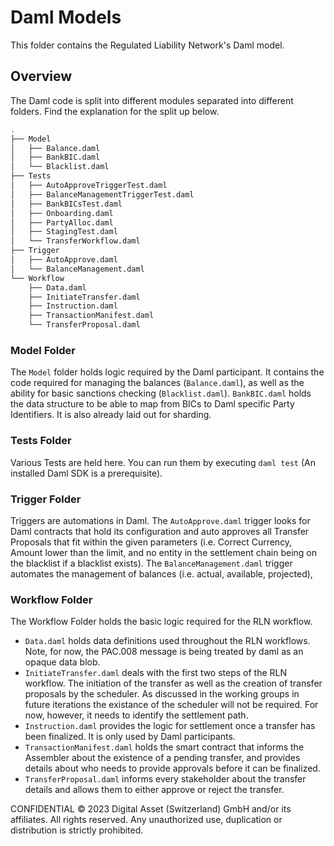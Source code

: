 # Daml Models

This folder contains the Regulated Liability Network's Daml model.

## Overview
The Daml code is split into different modules separated into different folders. Find the explanation for the split up below.
``` sh
.
├── Model
│   ├── Balance.daml
│   ├── BankBIC.daml
│   └── Blacklist.daml
├── Tests
│   ├── AutoApproveTriggerTest.daml
│   ├── BalanceManagementTriggerTest.daml
│   ├── BankBICsTest.daml
│   ├── Onboarding.daml
│   ├── PartyAlloc.daml
│   ├── StagingTest.daml
│   └── TransferWorkflow.daml
├── Trigger
│   ├── AutoApprove.daml
│   └── BalanceManagement.daml
└── Workflow
    ├── Data.daml
    ├── InitiateTransfer.daml
    ├── Instruction.daml
    ├── TransactionManifest.daml
    └── TransferProposal.daml
```
### Model Folder
The `Model` folder holds logic required by the Daml participant.
It contains the code required for managing the balances (`Balance.daml`), as well as the ability for basic sanctions checking (`Blacklist.daml`).
`BankBIC.daml` holds the data structure to be able to map from BICs to Daml specific Party Identifiers. It is also already laid out for sharding.
### Tests Folder
Various Tests are held here. You can run them by executing `daml test` (An installed Daml SDK is a prerequisite).
### Trigger Folder
Triggers are automations in Daml.
The `AutoApprove.daml` trigger looks for Daml contracts that hold its configuration and auto approves all Transfer Proposals that fit within the given parameters (i.e. Correct Currency, Amount lower than the limit, and no entity in the settlement chain being on the blacklist if a blacklist exists).
The `BalanceManagement.daml` trigger automates the management of balances (i.e. actual, available, projected),
### Workflow Folder
The Workflow Folder holds the basic logic required for the RLN workflow.
- `Data.daml` holds data definitions used throughout the RLN workflows. Note, for now, the PAC.008 message is being treated by daml as an opaque data blob.
- `InitiateTransfer.daml` deals with the first two steps of the RLN workflow. The initiation of the transfer as well as the creation of transfer proposals by the scheduler. As discussed in the working groups in future iterations the existance of the scheduler will not be required. For now, however, it needs to identify the settlement path.
- `Instruction.daml` provides the logic for settlement once a transfer has been finalized. It is only used by Daml participants.
- `TransactionManifest.daml` holds the smart contract that informs the Assembler about the existence of a pending transfer, and provides details about who needs to provide approvals before it can be finalized.
- `TransferProposal.daml` informs every stakeholder about the transfer details and allows them to either approve or reject the transfer.

CONFIDENTIAL © 2023 Digital Asset (Switzerland) GmbH and/or its affiliates. All rights reserved.
Any unauthorized use, duplication or distribution is strictly prohibited.
